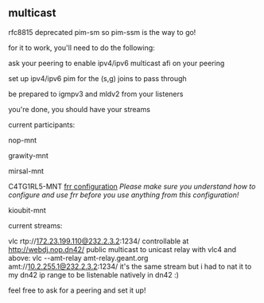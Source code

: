 ## multicast

rfc8815 deprecated pim-sm so pim-ssm is the way to go!

for it to work, you'll need to do the following:

ask your peering to enable ipv4/ipv6 multicast afi on your peering

set up ipv4/ipv6 pim for the (s,g) joins to pass through

be prepared to igmpv3 and mldv2 from your listeners

you're done, you should have your streams

current participants:

nop-mnt

grawity-mnt

mirsal-mnt

C4TG1RL5-MNT 
[frr configuration](https://git.lemonsh.moe/C4TG1RL5/dn42/src/branch/master/lab.rtr.famfo.catgirls.dn42/frr) 
_Please make sure you understand how to configure and use frr before you use anything from this configuration!_

kioubit-mnt

current streams:

vlc rtp://172.23.199.110@232.2.3.2:1234/
controllable at http://webdj.nop.dn42/
public multicast to unicast relay with vlc4 and above:
vlc --amt-relay amt-relay.geant.org amt://10.2.255.1@232.2.3.2:1234/
it's the same stream but i had to nat it to my dn42 ip range to be listenable natively in dn42 :)


feel free to ask for a peering and set it up!

